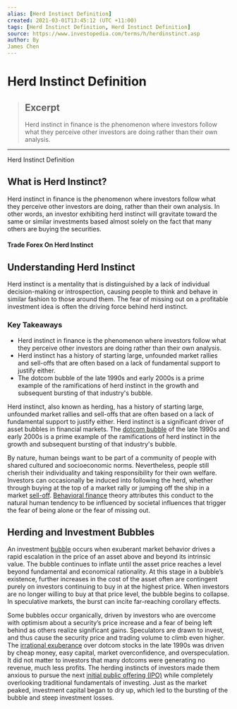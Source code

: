 ```yaml
---
alias: [Herd Instinct Definition]
created: 2021-03-01T13:45:12 (UTC +11:00)
tags: [Herd Instinct Definition, Herd Instinct Definition]
source: https://www.investopedia.com/terms/h/herdinstinct.asp
author: By
James Chen
---
```


# Herd Instinct Definition

> ## Excerpt
> Herd instinct in finance is the phenomenon where investors follow what they perceive other investors are doing rather than their own analysis.

---

Herd Instinct Definition
## What is Herd Instinct?

Herd instinct in finance is the phenomenon where investors follow what they perceive other investors are doing, rather than their own analysis. In other words, an investor exhibiting herd instinct will gravitate toward the same or similar investments based almost solely on the fact that many others are buying the securities.

#### Trade Forex On Herd Instinct

## Understanding Herd Instinct

Herd instinct is a mentality that is distinguished by a lack of individual decision-making or introspection, causing people to think and behave in similar fashion to those around them. The fear of missing out on a profitable investment idea is often the driving force behind herd instinct.

### Key Takeaways

-   Herd instinct in finance is the phenomenon where investors follow what they perceive other investors are doing rather than their own analysis.
-   Herd instinct has a history of starting large, unfounded market rallies and sell-offs that are often based on a lack of fundamental support to justify either.
-   The dotcom bubble of the late 1990s and early 2000s is a prime example of the ramifications of herd instinct in the growth and subsequent bursting of that industry's bubble.

Herd instinct, also known as herding, has a history of starting large, unfounded market rallies and sell-offs that are often based on a lack of fundamental support to justify either. Herd instinct is a significant driver of asset bubbles in financial markets. The [dotcom bubble](https://www.investopedia.com/terms/d/dotcom-bubble.asp) of the late 1990s and early 2000s is a prime example of the ramifications of herd instinct in the growth and subsequent bursting of that industry's bubble.

By nature, human beings want to be part of a community of people with shared cultured and socioeconomic norms. Nevertheless, people still cherish their individuality and taking responsibility for their own welfare. Investors can occasionally be induced into following the herd, whether through buying at the top of a market rally or jumping off the ship in a market [sell-off](https://www.investopedia.com/terms/s/sell-off.asp). [Behavioral finance](https://www.investopedia.com/terms/b/behavioralfinance.asp) theory attributes this conduct to the natural human tendency to be influenced by societal influences that trigger the fear of being alone or the fear of missing out. 

## Herding and Investment Bubbles

An investment [bubble](https://www.investopedia.com/terms/b/bubble.asp) occurs when exuberant market behavior drives a rapid escalation in the price of an asset above and beyond its intrinsic value. The bubble continues to inflate until the asset price reaches a level beyond fundamental and economical rationality. At this stage in a bubble’s existence, further increases in the cost of the asset often are contingent purely on investors continuing to buy in at the highest price. When investors are no longer willing to buy at that price level, the bubble begins to collapse. In speculative markets, the burst can incite far-reaching corollary effects.

Some bubbles occur organically, driven by investors who are overcome with optimism about a security’s price increase and a fear of being left behind as others realize significant gains. Speculators are drawn to invest, and thus cause the security price and trading volume to climb even higher. The [irrational exuberance](https://www.investopedia.com/terms/i/irrationalexuberance.asp) over dotcom stocks in the late 1990s was driven by cheap money, easy capital, market overconfidence, and overspeculation. It did not matter to investors that many dotcoms were generating no revenue, much less profits. The herding instincts of investors made them anxious to pursue the next [initial public offering (IPO)](https://www.investopedia.com/terms/i/ipo.asp) while completely overlooking traditional fundamentals of investing. Just as the market peaked, investment capital began to dry up, which led to the bursting of the bubble and steep investment losses.
